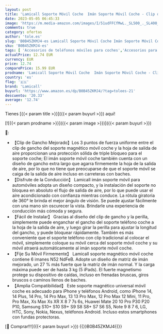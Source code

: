 ```yaml
---
layout: post
title: 'Lamicall Soporte Móvil Coche  Imán Soporte Móvil Coche - Clip de Gancho Mejorado [6 Súper Imanes ] 360° Rotación  Soporte Magnetico Móvil para Rejilla del Aire para iPhone 14 13 12  Huawei  Smartphone'
date: 2023-05-05 06:45:33
image: 'https://m.media-amazon.com/images/I/51udFFCfMwL._SL500_._SL400_.jpg'
comments: true
category: ofertas
author: 'tole.es'
slug: 'B0B45ZKMJ4-es Lamicall Soporte Móvil Coche Imán Soporte Móvil Coche -...'
sku: 'B0B45ZKMJ4-es'
tags: [ 'Accesorios de teléfonos móviles para coches','Accesorios para móviles','Comunicación móvil y accesorios','Cunas de teléfonos móviles para coches','Electrónica','iphone','lamicall','🇪🇸', ]
actualPrice: 12.74 EUR
currency: EUR
price: 12.74
comparePrice: 15.99 EUR
prodname: 'Lamicall Soporte Móvil Coche  Imán Soporte Móvil Coche - Clip de Gancho Mejorado [6 Súper Imanes ] 360° Rotación  Soporte Magnetico Móvil para Rejilla del Aire para iPhone 14 13 12  Huawei  Smartphone'
country: 'es'
flag: '🇪🇸'
brand: 'Lamicall'
buyurl: 'https://www.amazon.es/dp/B0B45ZKMJ4/?tag=tolees-21'
descuento: '20.33'
average: '12.74'
---
```


Tienes [{{< param title >}}]({{< param buyurl >}}) aqui!

[![{{< param prodname >}}]({{< param image >}})]({{< param buyurl >}})

🔎:

- 【Clip de Gancho Mejorado】Los 3 puntos de fuerza uniforme entre el clip de gancho del soporte magnético móvil coche y la hoja de salida de aire proporcionan una protección sólida de triple bloqueo para el soporte coche; El imán soporte móvil coche también cuenta con un diseño de gancho extra largo que agarra firmemente la hoja de la salida de aire, por lo que no tiene que preocuparse de que el soporte móvil se caiga de la salida de aire incluso en carreteras con baches.
- 【Disfrute de la Conducción】 Lamicall imán soporte móvil para automóviles adopta un diseño compacto, y la instalación del soporte no bloquea en absoluto el flujo de salida de aire, por lo que puede usar el aire acondicionado con confianza mientras conduce. La rótula giratoria de 360° le brinda el mejor ángulo de visión. Se puede ajustar fácilmente con una mano sin oscurecer la vista. Brindarle una experiencia de conducción más cómoda y segura.
- 【Fácil de Instalar】 Gracias al diseño del clip de gancho y la perilla, simplemente puede enganchar el gancho del soporte teléfono coche a la hoja de la salida de aire, y luego girar la perilla para ajustar la longitud del gancho, y puede bloquear rápidamente. También es más conveniente que el soporte teléfono con clip tradicional al colocar el móvil, simplemente coloque su móvil cerca del soporte móvil coche y su móvil atraerá automáticamente al imán soporte móvil coche.
- 【Fije Su Móvil Firmemente】 Lamicall soporte magnético móvil coche contiene 6 imanes N52 NdFeB. Adopte un diseño de matriz de imán mejorado, un 27 % más fuerte que la matriz de imán normal. Y la carga máxima puede ser de hasta 3 kg (5 iPads). El fuerte magnetismo protege su dispositivo de caídas, incluso en frenadas bruscas, giros bruscos o caminos llenos de baches.
- 【Amplia Compatibilidad】 Este soporte magnético universal móvil coche es adecuado para iPhone y teléfonos Android, como iPhone 14, 14 Plus, 14 Pro, 14 Pro Max, 13 13 Pro Max, 12 Pro Max 12 Mini, 11 Pro, Pro Max, Xs Max Xs XR X 8 7 7s 6s, Huawei Mate 20 10 Pro P30 P20 P10, Samsung S10+ S10 S9+ S9 S8 S8+ S7 S6 S5, Note 9 8 7 6, LG, HTC, Sony, Nokia, Nexus, teléfonos Android. Incluso estos smartphones con fundas protectoras.

[🛒 Comprar!!!]({{< param buyurl >}})
{{<world>}}B0B45ZKMJ4{{</world>}}
